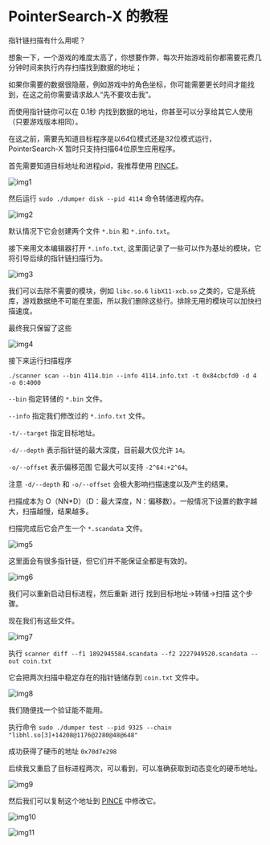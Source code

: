 # PointerSearch-X 的教程

指针链扫描有什么用呢？

想象一下，一个游戏的难度太高了，你想要作弊，每次开始游戏前你都需要花费几分钟时间来执行内存扫描找到数据的地址；

如果你需要的数据很隐蔽，例如游戏中的角色坐标，你可能需要更长时间才能找到，在这之前你需要请求敌人“先不要攻击我”。

而使用指针链你可以在 0.1秒 内找到数据的地址，你甚至可以分享给其它人使用（只要游戏版本相同）。

在这之前，需要先知道目标程序是以64位模式还是32位模式运行，PointerSearch-X 暂时只支持扫描64位原生应用程序。

首先需要知道目标地址和进程pid，我推荐使用 [PINCE](https://github.com/korcankaraokcu/PINCE)。

![img1](img/1.png)

然后运行 `sudo ./dumper disk --pid 4114` 命令转储进程内存。

![img2](img/2.png)

默认情况下它会创建两个文件 `*.bin` 和 `*.info.txt`。

接下来用文本编辑器打开 `*.info.txt`, 这里面记录了一些可以作为基址的模块，它将引导后续的指针链扫描行为。

![img3](img/3.png)

我们可以去除不需要的模块，例如 `libc.so.6` `libX11-xcb.so` 之类的，它是系统库，游戏数据绝不可能在里面，所以我们删除这些行。排除无用的模块可以加快扫描速度。

最终我只保留了这些

![img4](img/4.png)

接下来运行扫描程序 

`./scanner scan --bin 4114.bin --info 4114.info.txt -t 0x84cbcfd0 -d 4 -o 0:4000`

`--bin` 指定转储的 `*.bin` 文件。

`--info` 指定我们修改过的 `*.info.txt` 文件。

`-t/--target` 指定目标地址。

`-d/--depth` 表示指针链的最大深度，目前最大仅允许 `14`。

`-o/--offset` 表示偏移范围 它最大可以支持 `-2^64:+2^64`。

注意 `-d/--depth` 和 `-o/--offset` 会极大影响扫描速度以及产生的结果。

扫描成本为 O（NN*D）（D：最大深度，N：偏移数）。一般情况下设置的数字越大，扫描越慢，结果越多。

扫描完成后它会产生一个 `*.scandata` 文件。

![img5](img/5.png)

这里面会有很多指针链，但它们并不能保证全都是有效的。

![img6](img/6.png)

我们可以重新启动目标进程，然后重新 进行 找到目标地址->转储->扫描 这个步骤。

现在我们有这些文件。

![img7](img/7.png)

执行 `scanner diff --f1 1892945584.scandata --f2 2227949520.scandata --out coin.txt`

它会把两次扫描中稳定存在的指针链储存到 `coin.txt` 文件中。

![img8](img/8.png)

我们随便找一个验证能不能用。

执行命令 `sudo ./dumper test --pid 9325 --chain "libhl.so[3]+14208@1176@2280@48@648"`

成功获得了硬币的地址 `0x70d7e298`

后续我又重启了目标进程两次，可以看到，可以准确获取到动态变化的硬币地址。

![img9](img/9.png)

然后我们可以复制这个地址到 [PINCE](https://github.com/korcankaraokcu/PINCE) 中修改它。

![img10](img/10.png)

![img11](img/11.png)